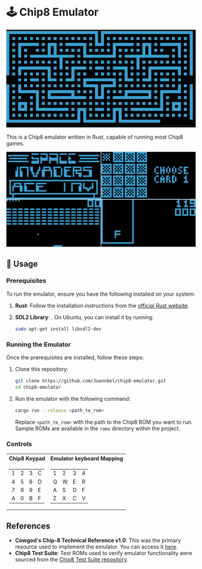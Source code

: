 # 🕹️ Chip8 Emulator

![Blinky running on the emulator](./images/blinky.gif)

This is a Chip8 emulator written in Rust, capable of running most Chip8 games.

![Other games](./images/other_games.png)

## 🚀 Usage

### Prerequisites

To run the emulator, ensure you have the following installed on your system:

1. **Rust**: Follow the installation instructions from the [official Rust website](https://www.rust-lang.org/tools/install).
2. **SDL2 Library**: . On Ubuntu, you can install it by running:

   ```bash
   sudo apt-get install libsdl2-dev
   ```

### Running the Emulator

Once the prerequisites are installed, follow these steps:

1. Clone this repository:

   ```bash
   git clone https://github.com/Juannbel/chip8-emulator.git
   cd chip8-emulator
   ```

2. Run the emulator with the following command:

   ```bash
   cargo run --release <path_to_rom>
   ```

   Replace `<path_to_rom>` with the path to the Chip8 ROM you want to run. Sample ROMs are available in the `roms` directory within the project.

### Controls

<table>
<tr><th>Chip8 Keypad</th><th>Emulator keyboard Mapping</th></tr>
<tr><td>

|   |   |   |   |
|---|---|---|---|
| 1 | 2 | 3 | C |
| 4 | 5 | 6 | D |
| 7 | 8 | 9 | E |
| A | 0 | B | F |

</td><td>

|   |   |   |   |
|---|---|---|---|
| 1 | 2 | 3 | 4 |
| Q | W | E | R |
| A | S | D | F |
| Z | X | C | V |
</td></tr>
</table>

## References

- **Cowgod's Chip-8 Technical Reference v1.0**: This was the primary resource used to implement the emulator. You can access it [here](http://devernay.free.fr/hacks/chip8/C8TECH10.HTM).
- **Chip8 Test Suite**: Test ROMs used to verify emulator functionality were sourced from the [Chip8 Test Suite repository](https://github.com/Timendus/chip8-test-suite).

